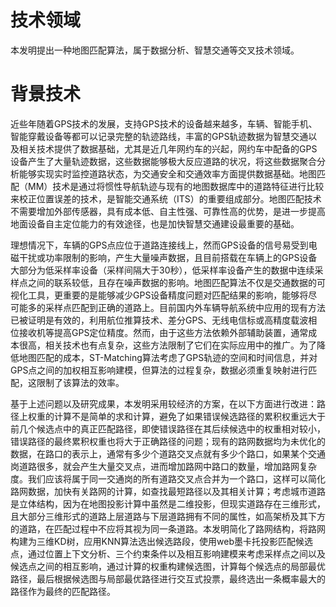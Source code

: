 # 技术领域
本发明提出一种地图匹配算法，属于数据分析、智慧交通等交叉技术领域。

# 背景技术
近些年随着GPS技术的发展，支持GPS技术的设备越来越多，车辆、智能手机、智能穿戴设备等都可以记录完整的轨迹路线，丰富的GPS轨迹数据为智慧交通以及相关技术提供了数据基础，尤其是近几年网约车的兴起，网约车中配备的GPS设备产生了大量轨迹数据，这些数据能够极大反应道路的状况，将这些数据聚合分析能够实现实时监控道路状态，为交通安全和交通效率方面提供数据基础。地图匹配（MM）技术是通过将惯性导航轨迹与现有的地图数据库中的道路特征进行比较来校正位置误差的技术，是智能交通系统（ITS）的重要组成部分。地图匹配技术不需要增加外部传感器，具有成本低、自主性强、可靠性高的优势，是进一步提高地面设备自主定位能力的有效途径，也是加快智慧交通建设最重要的基础。

理想情况下，车辆的GPS点应位于道路连接线上，然而GPS设备的信号易受到电磁干扰或功率限制的影响，产生大量噪声数据，且目前搭载在车辆上的GPS设备大部分为低采样率设备（采样间隔大于30秒），低采样率设备产生的数据中连续采样点之间的联系较低，且存在噪声数据的影响。地图匹配算法不仅是交通数据的可视化工具，更重要的是能够减少GPS设备精度问题对匹配结果的影响，能够将尽可能多的采样点匹配到正确的道路上。目前国内外车辆导航系统中应用的现有方法已被证明是有效的，利用航位推算技术、差分GPS、无线电信标或高精度载波相位接收机等提高GPS定位精度。然而，由于这些方法依赖外部辅助装置，通常成本很高，相关技术也有点复杂，这些方法限制了它们在实际应用中的推广。为了降低地图匹配的成本，ST-Matching算法考虑了GPS轨迹的空间和时间信息，并对GPS点之间的加权相互影响建模，但算法的过程复杂，数据必须重复映射进行匹配，这限制了该算法的效率。

基于上述问题以及研究成果，本发明采用较经济的方案，在以下方面进行改进：路径上权重的计算不是简单的求和计算，避免了如果错误候选路径的累积权重远⼤于前⼏个候选点中的真正匹配路径，即使错误路径在其后续候选中的权重相对较⼩，错误路径的最终累积权重也将⼤于正确路径的问题；现有的路网数据均为未优化的数据，在路口的表示上，通常有多少个道路交叉点就有多少个路口，如果某个交通岗道路很多，就会产生大量交叉点，进而增加路网中路口的数量，增加路网复杂度。我们应该将属于同一交通岗的所有道路交叉点合并为一个路口，这样可以简化路网数据，加快有关路网的计算，如查找最短路径以及其相关计算；考虑城市道路是立体结构，因为在地图投影计算中虽然是二维投影，但现实道路存在三维形式，且大部分三维形式的道路上层道路与下层道路拥有不同的属性，如高架桥及其下方的道路，在匹配过程中不应将其视为同一条道路。本发明简化了路网结构，将路网构建为三维KD树，应用KNN算法选出候选路段，使用web墨卡托投影匹配候选点，通过位置上下文分析、三个约束条件以及相互影响建模来考虑采样点之间以及候选点之间的相互影响，通过计算的权重构建候选图，计算每个候选点的局部最优路径，最后根据候选图与局部最优路径进行交互式投票，最终选出一条概率最大的路径作为最终的匹配路径。
